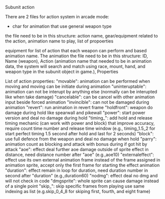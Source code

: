 Subunit action

There are 2 files for action system in arcade mode: 

- char for animation that use general weapon type

the file need to be in this structure:
action name, gear/equipment related to the action, animation name to play, list of propoerties 

equipment for list of action that each weapon can perform and based animation name. The animation 
the file need to be in this structure:
ID, Name (weapon), Action (animation name that needed to be in animation data, the system will search and match using race, mount, hand, and weapon type in the subunit object in game.), Properties


List of action properties:
"movable": animation can be performed when moving and moving can be initiate during animation
"uninteruptable": animation can not be interupt by anything else (normally can be interupted like when take damage)
"cancelable": can be cancel with other animation input beside forced animation
"invincible": can not be damaged during animation
"revert": run animation in revert frame
"holdfront": weapon do damage during hold like spearwall and pikewall
"power": start power version and deal no damage during hold
"timing_": add hold and release timing mechanic (can work with power and block) that improve accuracy, require count time number and release time window (e.g., timing_1.5_2 for start perfect timing 1.5 second after hold and last for 2 seconds) 
"block": use full defence from the weapon and deal no damage when hold
"parry": animation count as blocking and attack with bonus during if got hit by attack
"aoe": effect deal further aoe damage outside of sprite effect in distance, need distance number after "aoe" (e.g.,aoe10)
"externaleffect": effect use its own external animation frame instead of the frame assigned in animation sprite, accept only the first frame for starting the effect animation 
"duration": effect remain in loop for duration, need duration number in second after "duration" (e.g.,duration60)
"nodmg": effect deal no dmg and will not check in code
"dmgsprite": whole sprite can cause damage instead of a single point
"skip_": skip specific frames from playing use same indexing as list (e.g.skip_0_4_8 for skiping first, fourth, and eight frame)
